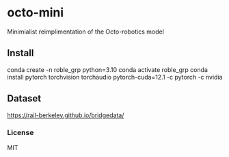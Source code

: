 
# octo-mini

Minimialist reimplimentation of the Octo-robotics model

## Install

conda create -n roble_grp python=3.10
conda activate roble_grp
conda install pytorch torchvision torchaudio pytorch-cuda=12.1 -c pytorch -c nvidia

## Dataset

https://rail-berkeley.github.io/bridgedata/

### License

MIT
